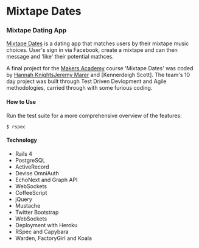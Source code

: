 Mixtape Dates
========

### Mixtape Dating App


[Mixtape Dates](http://mixtapedates.com) is a dating app that matches users by their mixtape music choices. User's sign in via Facebook, create a mixtape and can then message and 'like' their potential mathces.

A final project for the [Makers Academy](http://www.makersacademy.com) course 'Mixtape Dates' was coded by [Hannah Knights](https://github.com/hannahknights)[Jeremy Marer](https://github.com/jemboh) and [Kennerdeigh Scott]. The team's 10 day project was built through Test Driven Devlopment and Agile methodologies, carried through with some furious coding.


#### How to Use

Run the test suite for a more comprehensive overview of the features:

~~~
$ rspec
~~~ 
 

#### Technology

* Rails 4
* PostgreSQL
* ActiveRecord
* Devise OmniAuth
* EchoNext and Graph API
* WebSockets
* CoffeeScript
* jQuery
* Mustache
* Twitter Bootstrap
* WebSockets
* Deployment with Heroku
* RSpec and Capybara
* Warden, FactoryGirl and Koala